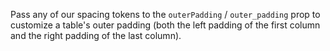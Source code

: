 Pass any of our spacing tokens to the `outerPadding` / `outer_padding` prop to customize a table's outer padding (both the left padding of the first column and the right padding of the last column).